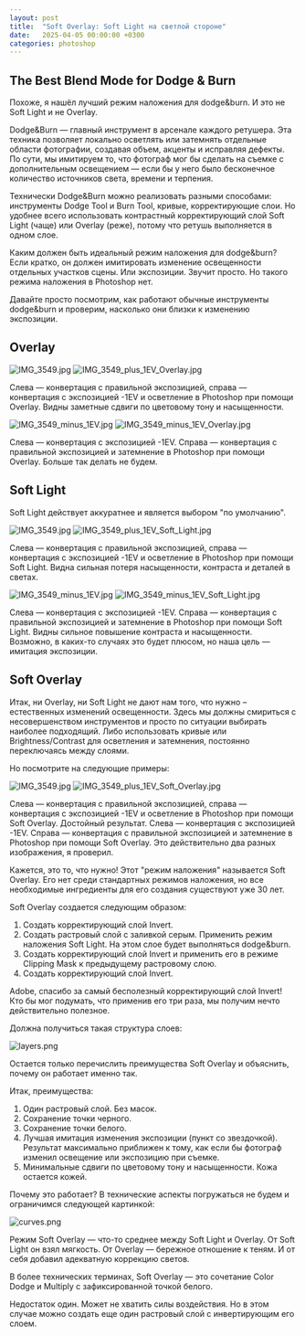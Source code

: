 ```yaml
---
layout: post
title:  "Soft Overlay: Soft Light на светлой стороне"
date:   2025-04-05 00:00:00 +0300
categories: photoshop
---
```


## The Best Blend Mode for Dodge & Burn

Похоже, я нашёл лучший режим наложения для dodge&burn. И это не Soft Light и не Overlay.

Dodge&Burn — главный инструмент в арсенале каждого ретушера. Эта техника позволяет локально осветлять или затемнять отдельные области фотографии, создавая объем, акценты и исправляя дефекты. По сути, мы имитируем то, что фотограф мог бы сделать на съемке с дополнительным освещением — если бы у него было бесконечное количество источников света, времени и терпения.

Технически Dodge&Burn можно реализовать разными способами: инструменты Dodge Tool и Burn Tool, кривые, корректирующие слои. Но удобнее всего использовать контрастный корректирующий слой Soft Light (чаще) или Overlay (реже), потому что ретушь выполняется в одном слое.

Каким должен быть идеальный режим наложения для dodge&burn? Если кратко, он должен имитировать изменение освещенности отдельных участков сцены. Или экспозиции. Звучит просто. Но такого режима наложения в Photoshop нет.

Давайте просто посмотрим, как работают обычные инструменты dodge&burn и проверим, насколько они близки к изменению экспозиции.

## Overlay

![IMG_3549.jpg](/assets/IMG_3549.jpg)
![IMG_3549_plus_1EV_Overlay.jpg](/assets/IMG_3549_plus_1EV_Overlay.jpg)

Слева — конвертация с правильной экспозицией, справа — конвертация с экспозицией -1EV и осветление в Photoshop при помощи Overlay. Видны заметные сдвиги по цветовому тону и насыщенности.

![IMG_3549_minus_1EV.jpg](/assets/IMG_3549_minus_1EV.jpg)
![IMG_3549_minus_1EV_Overlay.jpg](/assets/IMG_3549_minus_1EV_Overlay.jpg)

Слева — конвертация с экспозицией -1EV. Справа — конвертация с правильной экспозицией и затемнение в Photoshop при помощи Overlay. Больше так делать не будем.

## Soft Light

Soft Light действует аккуратнее и является выбором "по умолчанию".

![IMG_3549.jpg](/assets/IMG_3549.jpg)
![IMG_3549_plus_1EV_Soft_Light.jpg](/assets/IMG_3549_plus_1EV_Soft_Light.jpg)

Слева — конвертация с правильной экспозицией, справа — конвертация с экспозицией -1EV и осветление в Photoshop при помощи Soft Light. Видна сильная потеря насыщенности, контраста и деталей в светах.

![IMG_3549_minus_1EV.jpg](/assets/IMG_3549_minus_1EV.jpg)
![IMG_3549_minus_1EV_Soft_Light.jpg](/assets/IMG_3549_minus_1EV_Soft_Light.jpg)

Слева — конвертация с экспозицией -1EV. Справа — конвертация с правильной экспозицией и затемнение в Photoshop при помощи Soft Light. Видны сильное повышение контраста и насыщенности. Возможно, в каких-то случаях это будет плюсом, но наша цель — имитация экспозиции.

## Soft Overlay

Итак, ни Overlay, ни Soft Light не дают нам того, что нужно – естественных изменений освещенности. Здесь мы должны смириться с несовершенством инструментов и просто по ситуации выбирать наиболее подходящий. Либо использовать кривые или Brightness/Contrast для осветления и затемнения, постоянно переключаясь между слоями.

Но посмотрите на следующие примеры:

![IMG_3549.jpg](/assets/IMG_3549.jpg)
![IMG_3549_plus_1EV_Soft_Overlay.jpg](/assets/IMG_3549_plus_1EV_Soft_Overlay.jpg)

Слева — конвертация с правильной экспозицией, справа — конвертация с экспозицией -1EV и осветление в Photoshop при помощи Soft Overlay. Достойный результат.
Слева — конвертация с экспозицией -1EV. Справа — конвертация с правильной экспозицией и затемнение в Photoshop при помощи Soft Overlay. Это действительно два разных изображения, я проверил.

Кажется, это то, что нужно! Этот "режим наложения" называется Soft Overlay. Его нет среди стандартных режимов наложения, но все необходимые ингредиенты для его создания существуют уже 30 лет.

Soft Overlay создается следующим образом:
1. Создать корректирующий слой Invert.
2. Создать растровый слой с заливкой серым. Применить режим наложения Soft Light. На этом слое будет выполняться dodge&burn.
3. Создать корректирующий слой Invert и применить его в режиме Clipping Mask к предыдущему растровому слою.
4. Создать корректирующий слой Invert.

Adobe, спасибо за самый бесполезный корректирующий слой Invert! Кто бы мог подумать, что применив его три раза, мы получим нечто действительно полезное.

Должна получиться такая структура слоев:

![layers.png](/assets/layers.png)

Остается только перечислить преимущества Soft Overlay и объяснить, почему он работает именно так.

Итак, преимущества:
1. Один растровый слой. Без масок.
2. Сохранение точки черного.
3. Сохранение точки белого.
4. Лучшая имитация изменения экспозиции (пункт со звездочкой). Результат максимально приближен к тому, как если бы фотограф изменил освещение или экспозицию при съемке.
5. Минимальные сдвиги по цветовому тону и насыщенности. Кожа остается кожей.

Почему это работает? В технические аспекты погружаться не будем и ограничимся следующей картинкой:

![curves.png](/assets/curves.png)

Режим Soft Overlay — что-то среднее между Soft Light и Overlay. От Soft Light он взял мягкость. От Overlay — бережное отношение к теням. И от себя добавил адекватную коррекцию светов.

В более технических терминах, Soft Overlay — это сочетание Color Dodge и Multiply с зафиксированной точкой белого.

Недостаток один. Может не хватить силы воздействия. Но в этом случае можно создать еще один растровый слой с инвертирующим его слоем.

